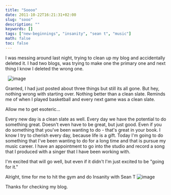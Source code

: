 ```yaml
---
title: "Soooo"
date: 2011-10-22T16:21:31+02:00
slug: "sooo"
description: ""
keywords: []
tags: ["new-beginnings", "insanity", "sean t", "music"]
math: false
toc: false
---
```


I was messing around last night, trying to clean up my blog and accidentally deleted it. I had two blogs, was trying to make one the primary one and next thing I know I deleted the wrong one.

&nbsp;
![image](https://64.media.tumblr.com/30b9beedb89f9b38bf1c1536e4e7127b/91798993f1cdebc0-7a/s540x810/7374504e0ccd06de2ed7d42a89547443b5b84052.jpg)

Granted, I had just posted about three things but still its all gone. But hey, nothing wrong with starting over. Nothing better than a clean slate. Reminds me of when I played basketball and every next game was a clean slate.

Allow me to get esoteric...

Every new day is a clean slate as well. Every day we have the potential to do something great. Doesn't even have to be great, but just good. Even if you do something that you've been wanting to do - that's great in your book. I know I try to cherish every day, because life is a gift. Today I'm going to do something that I've been wanting to do for a long time and that is pursue my music career. I have an appointment to go into the studio and record a song that I produced with a singer that I have been working with.&nbsp;

I'm&nbsp;excited&nbsp;that will go well, but even if it didn't I'm just excited to be "going for it."

Alright, time for me to hit the gym and do Insanity with Sean T
![image](https://64.media.tumblr.com/7a7baaf8b0ce78a02018ad049cc18404/91798993f1cdebc0-81/s540x810/1b4f5dda5fbd5170e14ffea53f9ca73485e506a5.jpg)

Thanks for checking my blog.&nbsp;
